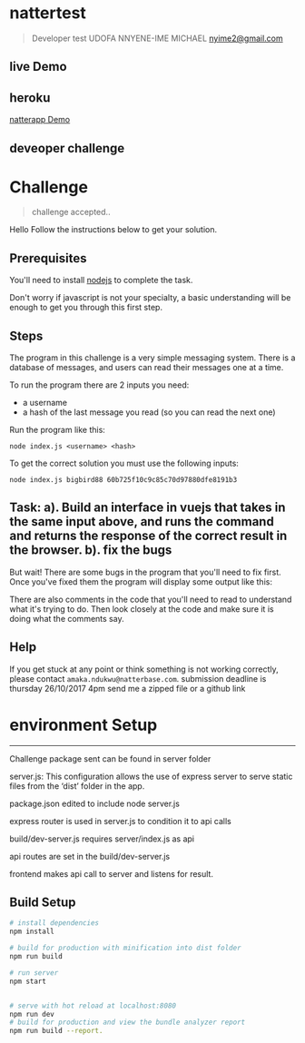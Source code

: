 # nattertest

> Developer test UDOFA NNYENE-IME MICHAEL nyime2@gmail.com

## live Demo

heroku
----

[natterapp Demo](http://natterapp.herokuapp.com/)

## deveoper challenge
 Challenge
====
> challenge accepted..

Hello Follow the instructions below to get your solution.

Prerequisites
----

You'll need to install [nodejs](https://nodejs.org/en/) to complete the task.

Don't worry if javascript is not your specialty, a basic understanding will be enough to get you through this first step.

Steps
----

The program in this challenge is a very simple messaging system. There is a database of messages, and users can read their messages one at a time.

To run the program there are 2 inputs you need:

- a username
- a hash of the last message you read (so you can read the next one)

Run the program like this:

```
node index.js <username> <hash>
```

To get the correct solution you must use the following inputs:

```
node index.js bigbird88 60b725f10c9c85c70d97880dfe8191b3
```

Task:
a). Build an interface in vuejs that takes in the same input above, and runs the command and returns the response of the correct result in the browser.
b). fix the bugs
----

But wait! There are some bugs in the program that you'll need to fix first. Once you've fixed them the program will display some output like this:


There are also comments in the code that you'll need to read to understand what it's trying to do. Then look closely at the code and make sure it is doing what the comments say.

Help
----

If you get stuck at any point or think something is not working correctly, please contact `amaka.ndukwu@natterbase.com`.
submission deadline is thursday 26/10/2017 4pm
send me a zipped file or a github link


# environment Setup
--------
Challenge package sent can be found in server folder

server.js: This configuration allows the use of express server to serve static files from the ‘dist’ folder in the app.

package.json edited to include node server.js

express router is used in server.js to condition it to api calls

build/dev-server.js requires server/index.js as api

api routes are set in the build/dev-server.js

frontend makes api call to server and listens for result.

## Build Setup

``` bash
# install dependencies
npm install

# build for production with minification into dist folder
npm run build

# run server
npm start


# serve with hot reload at localhost:8080
npm run dev
# build for production and view the bundle analyzer report
npm run build --report.
